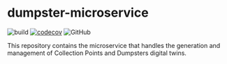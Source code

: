 # dumpster-microservice

![build](https://img.shields.io/github/workflow/status/SmartWasteCollection/dumpster-microservice/Build%20and%20Test) [![codecov](https://codecov.io/gh/SmartWasteCollection/dumpster-microservice/branch/main/graph/badge.svg?token=AGJH4U1WOG)](https://codecov.io/gh/SmartWasteCollection/dumpster-microservice) ![GitHub](https://img.shields.io/github/license/SmartWasteCollection/dumpster-microservice)

This repository contains the microservice that handles the generation and management of Collection Points and Dumpsters digital twins.
